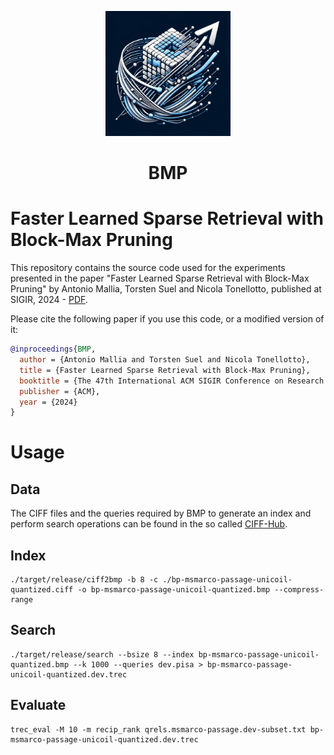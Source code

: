 <p align="center">
    <img width="200px" src="img/logo.jpg" />
    <h1 align="center">BMP</h1>
</p>

# Faster Learned Sparse Retrieval with Block-Max Pruning

This repository contains the source code used for the experiments presented in the paper "Faster Learned Sparse Retrieval with Block-Max Pruning" by Antonio Mallia, Torsten Suel and Nicola Tonellotto, published at SIGIR, 2024 - [PDF](https://arxiv.org/pdf/2405.01117). 

Please cite the following paper if you use this code, or a modified version of it:

```bibtex
@inproceedings{BMP,
  author = {Antonio Mallia and Torsten Suel and Nicola Tonellotto},
  title = {Faster Learned Sparse Retrieval with Block-Max Pruning},
  booktitle = {The 47th International ACM SIGIR Conference on Research and Development in Information Retrieval ({SIGIR})},
  publisher = {ACM},
  year = {2024}
}
```

# Usage

## Data
The CIFF files and the queries required by BMP to generate an index and perform search operations can be found in the so called [CIFF-Hub](https://github.com/pisa-engine/ciff-hub/tree/main).

## Index
```
./target/release/ciff2bmp -b 8 -c ./bp-msmarco-passage-unicoil-quantized.ciff -o bp-msmarco-passage-unicoil-quantized.bmp --compress-range
```
## Search
```
./target/release/search --bsize 8 --index bp-msmarco-passage-unicoil-quantized.bmp --k 1000 --queries dev.pisa > bp-msmarco-passage-unicoil-quantized.dev.trec
```
## Evaluate
```
trec_eval -M 10 -m recip_rank qrels.msmarco-passage.dev-subset.txt bp-msmarco-passage-unicoil-quantized.dev.trec
```